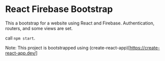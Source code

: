 # React Firebase Bootstrap

This a bootstrap for a website using React and Firebase. Authentication, routers, and some views are set.

call `npm start`.

Note: This project is bootstrapped using (create-react-app)[https://create-react-app.dev/]
